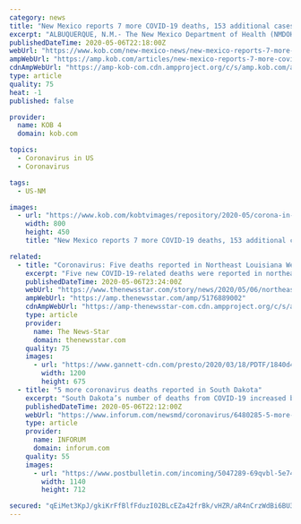 ```yaml
---
category: news
title: "New Mexico reports 7 more COVID-19 deaths, 153 additional cases"
excerpt: "ALBUQUERQUE, N.M.- The New Mexico Department of Health (NMDOH) reported 7 additional COVID-19-related deaths in the state on Wednesday. As of Tuesday, 169 people have died from COVID-19 in New Mexico. In addition to the deaths, the state reported 153 new cases. New Mexico has now reported 4,291 cases of COVID-19."
publishedDateTime: 2020-05-06T22:18:00Z
webUrl: "https://www.kob.com/new-mexico-news/new-mexico-reports-7-more-covid-19-deaths-153-additional-cases/5721870/?cat=504"
ampWebUrl: "https://amp.kob.com/articles/new-mexico-reports-7-more-covid-19-deaths-153-additional-cases-5721870.html"
cdnAmpWebUrl: "https://amp-kob-com.cdn.ampproject.org/c/s/amp.kob.com/articles/new-mexico-reports-7-more-covid-19-deaths-153-additional-cases-5721870.html"
type: article
quality: 75
heat: -1
published: false

provider:
  name: KOB 4
  domain: kob.com

topics:
  - Coronavirus in US
  - Coronavirus

tags:
  - US-NM

images:
  - url: "https://www.kob.com/kobtvimages/repository/2020-05/corona-in-nm-generic.jpg"
    width: 800
    height: 450
    title: "New Mexico reports 7 more COVID-19 deaths, 153 additional cases"

related:
  - title: "Coronavirus: Five deaths reported in Northeast Louisiana Wednesday"
    excerpt: "Five new COVID-19-related deaths were reported in northeast Louisiana parishes in Wednesday data from the Louisiana Department of Health."
    publishedDateTime: 2020-05-06T23:24:00Z
    webUrl: "https://www.thenewsstar.com/story/news/2020/05/06/northeast-louisiana-adds-5-coronavirus-related-deaths/5176889002/"
    ampWebUrl: "https://amp.thenewsstar.com/amp/5176889002"
    cdnAmpWebUrl: "https://amp-thenewsstar-com.cdn.ampproject.org/c/s/amp.thenewsstar.com/amp/5176889002"
    type: article
    provider:
      name: The News-Star
      domain: thenewsstar.com
    quality: 75
    images:
      - url: "https://www.gannett-cdn.com/presto/2020/03/18/PDTF/1840d4d3-1cf6-4984-a480-f82cd73fa599-GettyImages-1206774789.jpg?auto=webp&crop=2155,1212,x306,y0&format=pjpg&width=1200"
        width: 1200
        height: 675
  - title: "5 more coronavirus deaths reported in South Dakota"
    excerpt: "South Dakota’s number of deaths from COVID-19 increased by five for a total of 29 deaths overall. The five deaths were reported by the South Dakota Department of Health on Wednesday, May 6. All five deaths were reported in Minnehaha County,"
    publishedDateTime: 2020-05-06T22:12:00Z
    webUrl: "https://www.inforum.com/newsmd/coronavirus/6480285-5-more-coronavirus-deaths-reported-in-South-Dakota"
    type: article
    provider:
      name: INFORUM
      domain: inforum.com
    quality: 55
    images:
      - url: "https://www.postbulletin.com/incoming/5047289-69qvbl-5e7407df32343ed0d418e95fb4e07808.jpg/alternates/BASE_LANDSCAPE/5e7407df32343ed0d418e95fb4e07808.jpg"
        width: 1140
        height: 712

secured: "qEiMet3KpJ/gkiKrFfBlfFduzI02BLcEZa42frBk/vHZR/aR4nCrzWdBi6BU3bTdjDKD9pcMAt01UACsPCoBesR003HhIcb/MRTwoTho7Ey1HKaZRtttBSkwcBpOP5WM20P0o8EKa2twZav8Rh4B8YGk4Xp5heLpExctpDAq1WtD5rLPkif9YI1WA8EsN+1wEcP8c/zG8h6eulQs43dFKbpH7UBhLuXxp5CdHuVfF9yBRLB+sBcxtodhDdYvREr/pi9QmsuSuFb9mDsj2oAiiqguck4L4niXyqmh3TKgYcw+GGR5gvUPMwn0U4/ETstT;vNs0lIbTxyOG/5fG41CSqA=="
---
```


